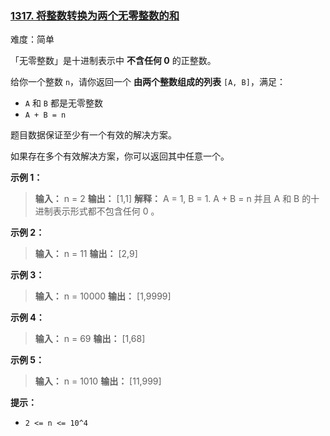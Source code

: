 ### [1317\. 将整数转换为两个无零整数的和](https://leetcode.cn/problems/convert-integer-to-the-sum-of-two-no-zero-integers/)

难度：简单

「无零整数」是十进制表示中 **不含任何 0** 的正整数。

给你一个整数 `n`，请你返回一个 **由两个整数组成的列表** `[A, B]`，满足：

- `A` 和 `B` 都是无零整数
- `A + B = n`

题目数据保证至少有一个有效的解决方案。

如果存在多个有效解决方案，你可以返回其中任意一个。

**示例 1：**

> **输入：** n = 2
> **输出：** [1,1]
> **解释：** A = 1, B = 1. A + B = n 并且 A 和 B 的十进制表示形式都不包含任何 0 。

**示例 2：**

> **输入：** n = 11
> **输出：** [2,9]

**示例 3：**

> **输入：** n = 10000
> **输出：** [1,9999]

**示例 4：**

> **输入：** n = 69
> **输出：** [1,68]

**示例 5：**

> **输入：** n = 1010
> **输出：** [11,999]

**提示：**

- `2 <= n <= 10^4`
